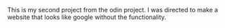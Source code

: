 This is my second project from the odin project. I was directed to make a website that looks like google without the functionality. 
